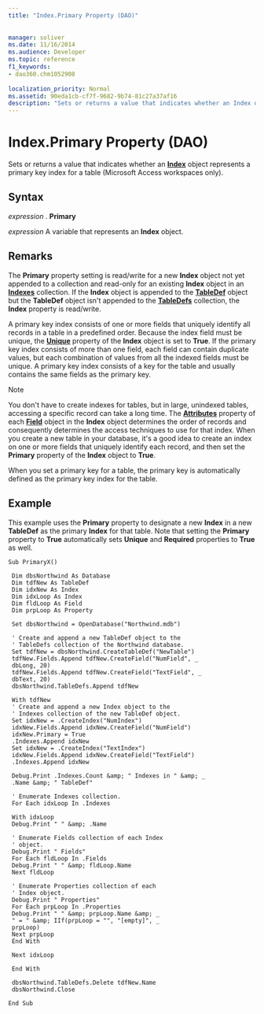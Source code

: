 ```yaml
---
title: "Index.Primary Property (DAO)"
 
 
manager: soliver
ms.date: 11/16/2014
ms.audience: Developer
ms.topic: reference
f1_keywords:
- dao360.chm1052908
  
localization_priority: Normal
ms.assetid: 90eda1cb-cf7f-9682-9b74-81c27a37af16
description: "Sets or returns a value that indicates whether an Index object represents a primary key index for a table (Microsoft Access workspaces only)."
---
```


# Index.Primary Property (DAO)

Sets or returns a value that indicates whether an **[Index](index-object-dao.md)** object represents a primary key index for a table (Microsoft Access workspaces only). 
  
## Syntax

 *expression*  . **Primary**
  
 *expression*  A variable that represents an **Index** object. 
  
## Remarks

The **Primary** property setting is read/write for a new **Index** object not yet appended to a collection and read-only for an existing **Index** object in an **[Indexes](indexes-collection-dao.md)** collection. If the **Index** object is appended to the **[TableDef](tabledef-object-dao.md)** object but the **TableDef** object isn't appended to the **[TableDefs](tabledefs-collection-dao.md)** collection, the **Index** property is read/write. 
  
A primary key index consists of one or more fields that uniquely identify all records in a table in a predefined order. Because the index field must be unique, the **[Unique](index-unique-property-dao.md)** property of the **Index** object is set to **True**. If the primary key index consists of more than one field, each field can contain duplicate values, but each combination of values from all the indexed fields must be unique. A primary key index consists of a key for the table and usually contains the same fields as the primary key. 
  
> [!NOTE]
> You don't have to create indexes for tables, but in large, unindexed tables, accessing a specific record can take a long time. The **[Attributes](field-attributes-property-dao.md)** property of each **[Field](field-object-dao.md)** object in the **Index** object determines the order of records and consequently determines the access techniques to use for that index. When you create a new table in your database, it's a good idea to create an index on one or more fields that uniquely identify each record, and then set the **Primary** property of the **Index** object to **True**. 
  
When you set a primary key for a table, the primary key is automatically defined as the primary key index for the table.
  
## Example

This example uses the **Primary** property to designate a new **Index** in a new **TableDef** as the primary **Index** for that table. Note that setting the **Primary** property to **True** automatically sets **Unique** and **Required** properties to **True** as well. 
  
```
Sub PrimaryX() 
 
 Dim dbsNorthwind As Database 
 Dim tdfNew As TableDef 
 Dim idxNew As Index 
 Dim idxLoop As Index 
 Dim fldLoop As Field 
 Dim prpLoop As Property 
 
 Set dbsNorthwind = OpenDatabase("Northwind.mdb") 
 
 ' Create and append a new TableDef object to the 
 ' TableDefs collection of the Northwind database. 
 Set tdfNew = dbsNorthwind.CreateTableDef("NewTable") 
 tdfNew.Fields.Append tdfNew.CreateField("NumField", _ 
 dbLong, 20) 
 tdfNew.Fields.Append tdfNew.CreateField("TextField", _ 
 dbText, 20) 
 dbsNorthwind.TableDefs.Append tdfNew 
 
 With tdfNew 
 ' Create and append a new Index object to the 
 ' Indexes collection of the new TableDef object. 
 Set idxNew = .CreateIndex("NumIndex") 
 idxNew.Fields.Append idxNew.CreateField("NumField") 
 idxNew.Primary = True 
 .Indexes.Append idxNew 
 Set idxNew = .CreateIndex("TextIndex") 
 idxNew.Fields.Append idxNew.CreateField("TextField") 
 .Indexes.Append idxNew 
 
 Debug.Print .Indexes.Count &amp; " Indexes in " &amp; _ 
 .Name &amp; " TableDef" 
 
 ' Enumerate Indexes collection. 
 For Each idxLoop In .Indexes 
 
 With idxLoop 
 Debug.Print " " &amp; .Name 
 
 ' Enumerate Fields collection of each Index 
 ' object. 
 Debug.Print " Fields" 
 For Each fldLoop In .Fields 
 Debug.Print " " &amp; fldLoop.Name 
 Next fldLoop 
 
 ' Enumerate Properties collection of each 
 ' Index object. 
 Debug.Print " Properties" 
 For Each prpLoop In .Properties 
 Debug.Print " " &amp; prpLoop.Name &amp; _ 
 " = " &amp; IIf(prpLoop = "", "[empty]", _ 
 prpLoop) 
 Next prpLoop 
 End With 
 
 Next idxLoop 
 
 End With 
 
 dbsNorthwind.TableDefs.Delete tdfNew.Name 
 dbsNorthwind.Close 
 
End Sub 

```


